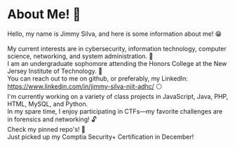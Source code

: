 # About Me! 👋 #

Hello, my name is Jimmy Silva, and here is some information about me! 😁 <br><br> 
My current interests are in cybersecurity, information technology, computer science, networking, and system administration. 💯<br>
I am an undergraduate sophomore attending the Honors College at the New Jersey Institute of Technology. 👑<br>
You can reach out to me on github, or preferably, my LinkedIn: https://www.linkedin.com/in/jimmy-silva-njit-adhc/ ⚪<br>
I'm currently working on a variety of class projects in JavaScript, Java, PHP, HTML, MySQL, and Python. <br>
In my spare time, I enjoy participating in CTFs—my favorite challenges are in forensics and networking!  🔓 <br>
Check my pinned repo's! 👀 <br>
Just picked up my Comptia Security+ Certification in December!
<!--
**jnsnjit/jnsnjit** is a ✨ _special_ ✨ repository because its `README.md` (this file) appears on your GitHub profile.

Here are some ideas to get you started:

- 🔭 I’m currently working on ...
- 🌱 I’m currently learning ...
- 👯 I’m looking to collaborate on ...
- 🤔 I’m looking for help with ...
- 💬 Ask me about ...
- 📫 How to reach me: ...
- 😄 Pronouns: ...
- ⚡ Fun fact: ...
-->

